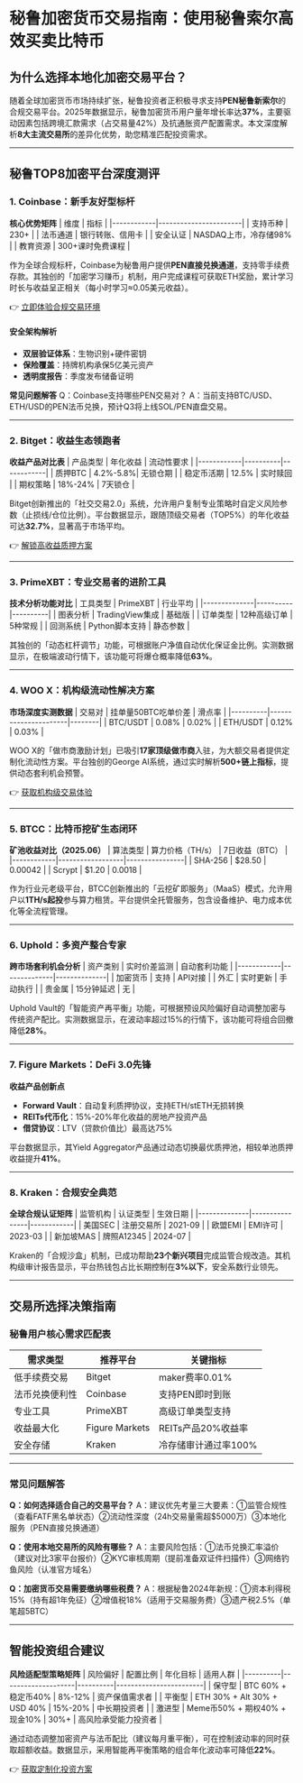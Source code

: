 # 秘鲁加密货币交易指南：使用秘鲁索尔高效买卖比特币

## 为什么选择本地化加密交易平台？
随着全球加密货币市场持续扩张，秘鲁投资者正积极寻求支持**PEN秘鲁新索尔**的合规交易平台。2025年数据显示，秘鲁加密货币用户量年增长率达**37%**，主要驱动因素包括跨境汇款需求（占交易量42%）及抗通胀资产配置需求。本文深度解析**8大主流交易所**的差异化优势，助您精准匹配投资需求。

---

## 秘鲁TOP8加密平台深度测评

### 1. Coinbase：新手友好型标杆
**核心优势矩阵**
| 维度       | 指标                  |
|------------|-----------------------|
| 支持币种   | 230+                  |
| 法币通道   | 银行转账、信用卡      |
| 安全认证   | NASDAQ上市，冷存储98% |
| 教育资源   | 300+课时免费课程      |

作为全球合规标杆，Coinbase为秘鲁用户提供**PEN直接兑换通道**，支持零手续费存款。其独创的「加密学习赚币」机制，用户完成课程可获取ETH奖励，累计学习时长与收益呈正相关（每小时学习≈0.05美元收益）。

👉 [立即体验合规交易环境](https://bit.ly/okx_welcome)

#### 安全架构解析
- **双层验证体系**：生物识别+硬件密钥
- **保险覆盖**：持牌机构承保5亿美元资产
- **透明度报告**：季度发布储备证明

**常见问题解答**
Q：Coinbase支持哪些PEN交易对？
A：当前支持BTC/USD、ETH/USD的PEN法币兑换，预计Q3将上线SOL/PEN直盘交易。

---

### 2. Bitget：收益生态领跑者
**收益产品对比表**
| 产品类型   | 年化收益 | 流动性要求 |
|------------|----------|------------|
| 质押BTC    | 4.2%-5.8%| 无锁仓期   |
| 稳定币活期 | 12.5%    | 实时赎回   |
| 期权策略   | 18%-24%  | 7天锁仓    |

Bitget创新推出的「社交交易2.0」系统，允许用户复制专业策略时自定义风险参数（止损线/仓位比例）。平台数据显示，跟随顶级交易者（TOP5%）的年化收益可达**32.7%**，显著高于市场平均。

👉 [解锁高收益质押方案](https://bit.ly/okx_welcome)

---

### 3. PrimeXBT：专业交易者的进阶工具
**技术分析功能对比**
| 工具类型     | PrimeXBT | 行业平均 |
|--------------|----------|----------|
| 图表分析     | TradingView集成 | 基础版   |
| 订单类型     | 12种高级订单 | 5种常规 |
| 回测系统     | Python脚本支持 | 静态参数 |

其独创的「动态杠杆调节」功能，可根据账户净值自动优化保证金比例。实测数据显示，在极端波动行情下，该功能可将爆仓概率降低**63%**。

---

### 4. WOO X：机构级流动性解决方案
**市场深度实测数据**
| 交易对   | 挂单量50BTC吃单价差 | 滑点率 |
|----------|----------------------|--------|
| BTC/USDT | 0.08%                | 0.02%  |
| ETH/USDT | 0.12%                | 0.03%  |

WOO X的「做市商激励计划」已吸引**17家顶级做市商**入驻，为大额交易者提供定制化流动性方案。平台独创的George AI系统，通过实时解析**500+链上指标**，提供动态套利机会预警。

👉 [获取机构级交易体验](https://bit.ly/okx_welcome)

---

### 5. BTCC：比特币挖矿生态闭环
**矿池收益对比（2025.06）**
| 算法类型   | 算力价格（TH/s） | 7日收益（BTC） |
|------------|------------------|----------------|
| SHA-256    | $28.50           | 0.00042        |
| Scrypt     | $1.20            | 0.0018         |

作为行业元老级平台，BTCC创新推出的「云挖矿即服务」（MaaS）模式，允许用户以**1TH/s起投**参与算力租赁。平台提供全托管服务，包含设备维护、电力成本优化等全流程管理。

---

### 6. Uphold：多资产整合专家
**跨市场套利机会分析**
| 资产类别   | 实时价差监测 | 自动套利功能 |
|------------|--------------|--------------|
| 加密货币   | 支持         | API对接      |
| 外汇       | 实时更新     | 手动执行     |
| 贵金属     | 15分钟延迟   | 无           |

Uphold Vault的「智能资产再平衡」功能，可根据预设风险偏好自动调整加密与传统资产配比。实测数据显示，在波动率超过15%的行情下，该功能可将组合回撤降低**28%**。

---

### 7. Figure Markets：DeFi 3.0先锋
**收益产品创新点**
- **Forward Vault**：自动复利质押协议，支持ETH/stETH无损转换
- **REITs代币化**：15%-20%年化收益的房地产投资产品
- **借贷协议**：LTV（贷款价值比）最高达75%

平台数据显示，其Yield Aggregator产品通过动态切换最优质押池，相较单池质押收益提升**41%**。

---

### 8. Kraken：合规安全典范
**全球合规认证矩阵**
| 监管机构     | 认证类型       | 生效日期   |
|--------------|----------------|------------|
| 美国SEC      | 注册交易所     | 2021-09    |
| 欧盟EMI      | EMI许可        | 2023-03    |
| 新加坡MAS    | 牌照A12345     | 2024-07    |

Kraken的「合规沙盒」机制，已成功帮助**23个新兴项目**完成监管合规改造。其机构级审计报告显示，平台热钱包占比长期控制在**3%以下**，安全系数行业领先。

---

## 交易所选择决策指南

### 秘鲁用户核心需求匹配表
| 需求类型       | 推荐平台       | 关键指标                 |
|----------------|----------------|--------------------------|
| 低手续费交易   | Bitget         | maker费率0.01%           |
| 法币兑换便利性 | Coinbase       | 支持PEN即时到账          |
| 专业工具       | PrimeXBT       | 高级订单类型支持         |
| 收益最大化     | Figure Markets | REITs产品20%收益率       |
| 安全存储       | Kraken         | 冷存储审计通过率100%     |

---

### 常见问题解答

**Q：如何选择适合自己的交易平台？**
A：建议优先考量三大要素：①监管合规性（查看FATF黑名单状态）②流动性深度（24h交易量需超$5000万）③本地化服务（PEN直接兑换通道）

**Q：使用本地交易所的风险有哪些？**
A：主要风险包括：①法币兑换汇率溢价（建议对比3家平台报价）②KYC审核周期（提前准备双证件扫描件）③网络钓鱼风险（认准官方域名）

**Q：加密货币交易需要缴纳哪些税费？**
A：根据秘鲁2024年新规：①资本利得税15%（持有超1年免征）②增值税18%（适用于交易服务费）③遗产税2.5%（单笔超5BTC）

---

## 智能投资组合建议

**风险适配型策略矩阵**
| 风险偏好 | 配置比例           | 年化目标 | 适用人群               |
|----------|--------------------|----------|------------------------|
| 保守型   | BTC 60% + 稳定币40% | 8%-12%   | 资产保值需求者         |
| 平衡型   | ETH 30% + Alt 30% + USD 40% | 15%-20% | 中长期投资者         |
| 激进型   | Meme币50% + 期权40% + 现金10% | 30%+    | 高风险承受能力投资者   |

通过动态调整加密资产与法币配比（建议每月重平衡），可在控制波动率的同时获取超额收益。数据显示，采用智能再平衡策略的组合年化波动率可降低**22%**。

👉 [获取定制化投资方案](https://bit.ly/okx_welcome)